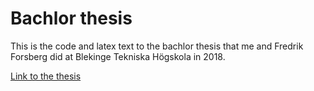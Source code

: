 # Bachlor thesis

This is the code and latex text to the bachlor thesis that me and Fredrik Forsberg did at Blekinge Tekniska Högskola in 2018.

[Link to the thesis](https://www.diva-portal.org/smash/record.jsf?dswid=-3757&pid=diva2%3A1213516&c=1&searchType=SIMPLE&language=en&query=pierre+alvarez+gonzalez&af=%5B%22dateIssued%3A2018%22%5D&aq=%5B%5B%5D%5D&aq2=%5B%5B%5D%5D&aqe=%5B%5D&noOfRows=50&sortOrder=author_sort_asc&sortOrder2=title_sort_asc&onlyFullText=false&sf=all)
